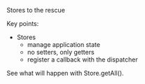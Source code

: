 Stores to the rescue

Key points:

 - Stores
   - manage application state
   - no setters, only getters
   - register a callback with the dispatcher

See what will happen with Store.getAll().

